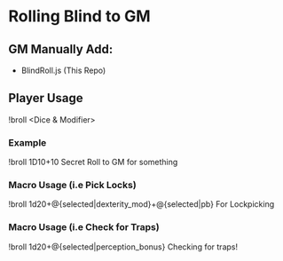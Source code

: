 # Rolling Blind to GM

## GM Manually Add:
* BlindRoll.js (This Repo)

## Player Usage

!broll <Dice & Modifier> <Descriptive Text>

### Example
!broll 1D10+10 Secret Roll to GM for something

### Macro Usage (i.e Pick Locks)
!broll 1d20+@{selected|dexterity_mod}+@{selected|pb} For Lockpicking

### Macro Usage (i.e Check for Traps)
!broll 1d20+@{selected|perception_bonus} Checking for traps!
